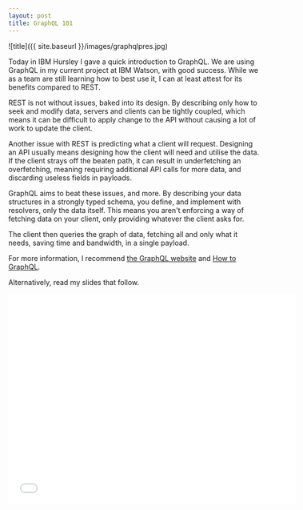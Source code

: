 ```yaml
---
layout: post
title: GraphQL 101
---
```


![title]({{ site.baseurl }}/images/graphqlpres.jpg)

Today in IBM Hursley I gave a quick introduction to GraphQL. We are using GraphQL in my current project at IBM Watson, with good success. While we as a team are still learning how to best use it, I can at least attest for its benefits compared to REST.

REST is not without issues, baked into its design. By describing only how to seek and modify data, servers and clients can be tightly coupled, which means it can be difficult to apply change to the API without causing a lot of work to update the client.

Another issue with REST is predicting what a client will request. Designing an API usually means designing how the client will need and utilise the data. If the client strays off the beaten path, it can result in underfetching an overfetching, meaning requiring additional API calls for more data, and discarding useless fields in payloads.

GraphQL aims to beat these issues, and more. By describing your data structures in a strongly typed schema, you define, and implement with resolvers, only the data itself. This means you aren't enforcing a way of fetching data on your client, only providing whatever the client asks for.

The client then queries the graph of data, fetching all and only what it needs, saving time and bandwidth, in a single payload.

For more information, I recommend [the GraphQL website](https://graphql.org) and [How to GraphQL](https://howtographql.com).

Alternatively, read my slides that follow.

<iframe src="//slides.com/ajdaniel/graphql/embed" width="576" height="420" scrolling="no" frameborder="0" webkitallowfullscreen mozallowfullscreen allowfullscreen></iframe>